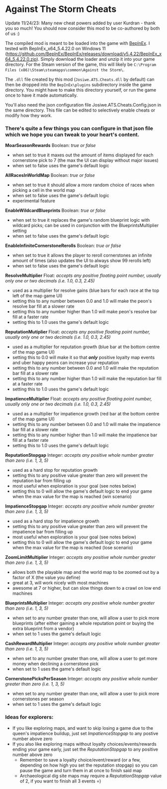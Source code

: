 # Against The Storm Cheats

Update 11/24/23: Many new cheat powers added by user Kurdran - thank you so much! You should now consider this mod to be co-authored by both of us :)

The compiled mod is meant to be loaded into the game with [BepInEx](https://github.com/BepInEx/BepInEx). 
I tested with BepInEx_x64_5.4.22.0 on Windows 11 (https://github.com/BepInEx/BepInEx/releases/download/v5.4.22/BepInEx_x64_5.4.22.0.zip). 
Simply download the loader and unzip it into your game directory. 
For the Steam version of the game, this will likely be `C:\Program Files (x86)\Steam\steamapps\common\Against the Storm\`. 

The `.dll` file created by this mod (`Josiwe.ATS.Cheats.dll` by default) can then be dropped into the `BepInEx\plugins` subdirectory 
inside the game directory. You might have to make this directory yourself, or run the game once to have it made automatically.

You'll also need the json configuration file Josiwe.ATS.Cheats.Config.json in the same directory. This file can be edited
to selectively enable cheats or modify how they work.


### There's quite a few things you can configure in that json file which we hope you can tweak to your heart's content.

**MoarSeasonRewards**
Boolean: _true or false_
- when set to true it maxes out the amount of items displayed for each cornerstone pick to 7 (the max the UI can display without major issues)
- when set to false uses the game's default logic

**AllRacesInWorldMap**
Boolean: _true or false_
- when set to true it should allow a more random choice of races when picking a cell in the world map
- when set to false uses the game's default logic
- experimental feature

**EnableWildcardBlueprints**
Boolean: _true or false_
- when set to true it replaces the game's random blueprint logic with wildcard picks; can be used in conjunction with the BlueprintsMultiplier setting
- when set to false uses the game's default logic

**EnableInfiniteCornerstoneRerolls**
Boolean: _true or false_
- when set to true it allows the player to reroll cornerstones an infinite amount of times (also updates the UI to always show 99 rerolls left)
- when set to false uses the game's default logic


**ResolveMultiplier**
Float: _accepts any positive floating point number, usually only one or two decimals (i.e. 1.0, 0.3, 2.45)_
- used as a multiplier for resolve gains (blue bars for each race at the top left of the map game UI)
- setting this to any number between 0.0 and 1.0 will make the peon's resolve bar fill at a slower rate
- setting this to any number higher than 1.0 will make peon's resolve bar fill at a faster rate
- setting this to 1.0 uses the game's default logic

**ReputationMutiplier**
Float: _accepts any positive floating point number, usually only one or two decimals (i.e. 1.0, 0.3, 2.45)_
- used as a multiplier for reputation growth (blue bar at the bottom centre of the map game UI)
- setting this to 0.0 will make it so that _**only**_ positive loyalty map events and uber happy peons can increase your reputation
- setting this to any number between 0.0 and 1.0 will make the reputation bar fill at a slower rate
- setting this to any number higher than 1.0 will make the reputation bar fill at a faster rate
- setting this to 1.0 uses the game's default logic

**ImpatienceMultiplier**
Float: _accepts any positive floating point number, usually only one or two decimals (i.e. 1.0, 0.3, 2.45)_
- used as a multiplier for impatience growth (red bar at the bottom centre of the map game UI)
- setting this to any number between 0.0 and 1.0 will make the impatience bar fill at a slower rate
- setting this to any number higher than 1.0 will make the impatience bar fill at a faster rate
- setting this to 1.0 uses the game's default logic


**ReputationStopgap**
Integer: _accepts any positive whole number greater than zero (i.e. 1, 3, 5)_
- used as a hard stop for reputation growth
- setting this to any positive value greater than zero will prevent the reputation bar from filling up
- most useful when exploration is your goal (see notes below)
- setting this to 0 will allow the game's default logic to end your game when the max value for the map is reached (win scenario)

**ImpatienceStopgap**
Integer: _accepts any positive whole number greater than zero (i.e. 1, 3, 5)_
- used as a hard stop for impatience growth
- setting this to any positive value greater than zero will prevent the impatience bar from filling up
- most useful when exploration is your goal (see notes below)
- setting this to 0 will allow the game's default logic to end your game when the max value for the map is reached (lose scenario)

**ZoomLimitMultiplier**
Integer: _accepts any positive whole number greater than zero (i.e. 1, 3, 5)_
- allows both the playable map and the world map to be zoomed out by a factor of X (the value you define)
- great at 3, will work nicely with most machines
- awesome at 7 or higher, but can slow things down to a crawl on low end machines

**BlueprintsMultiplier**
Integer: _accepts any positive whole number greater than zero (i.e. 1, 3, 5)_
- when set to any number greater than one, will allow a user to pick more blueprints (after either gaining a whole reputation point or buying the extra blueprint from a vendor)
- when set to 1 uses the game's default logic

**CashRewardMultiplier**
Integer: _accepts any positive whole number greater than zero (i.e. 1, 3, 5)_
- when set to any number greater than one, will allow a user to get more money when declining a cornerstone pick
- when set to 1 uses the game's default logic

**CornerstonePicksPerSeason**
Integer: _accepts any positive whole number greater than zero (i.e. 1, 3, 5)_
- when set to any number greater than one, will allow a user to pick more cornerstones per season
- when set to 1 uses the game's default logic

### Ideas for explorers:
- If you like exploring maps, and want to skip losing a game due to the queen's impatience buildup, just set _ImpatienceStopgap_ to any postive number above zero
- If you also like exploring maps without loyalty choices/events/rewards ending your game early, just set the _ReputationStopgap_ to any positive number above zero
	- Remember to save a loyalty choice/event/reward (or a few, depending on how high you set the reputation stopgap) so you can pause the game and turn them in at once to finish said map
	- Archaeological dig site maps may require a _ReputationStopgap_ value of 2, if you want to finish all 3 events =)
